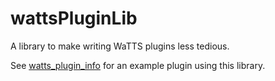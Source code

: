 wattsPluginLib
====

A library to make writing WaTTS plugins less tedious.

See [watts_plugin_info](https://git.scc.kit.edu/m-team/watts_plugin_info) for an example plugin using this library.
